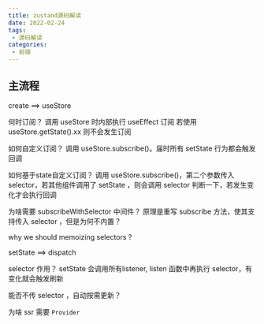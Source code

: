 ```yaml
---
title: zustand源码解读
date: 2022-02-24
tags:
 - 源码解读
categories:
 - 前端
---
```


## 主流程

 create ==> useStore

 何时订阅？
 调用 useStore 时内部执行 useEffect 订阅
 若使用 useStore.getState().xx 则不会发生订阅

 如何自定义订阅？
 调用 useStore.subscribe()。届时所有 setState 行为都会触发回调

 如何基于state自定义订阅？
 调用 useStore.subscribe()，第二个参数传入 selector，若其他组件调用了 setState ，则会调用 selector 判断一下，若发生变化才会执行回调

 为啥需要 subscribeWithSelector 中间件？
 原理是重写 subscribe 方法，使其支持传入 selector ，但是为何不内置？

 why we should memoizing selectors ?
 
 
 setState ==> dispatch

 selector 作用？
 setState 会调用所有listener, listen 函数中再执行 selector，有变化就会触发刷新

能否不传 selector ，自动按需更新？

为啥 ssr 需要 `Provider`